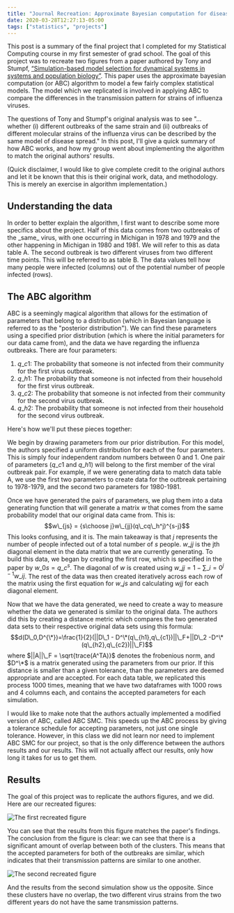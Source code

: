 ```yaml
---
title: "Journal Recreation: Approximate Bayesian computation for disease outbreaks"
date: 2020-03-28T12:27:13-05:00
tags: ["statistics", "projects"]
---
```


This post is a summary of the final project that I completed for my Statistical Computing course in my first semester of grad school. The goal of this project was to recreate two figures from a paper authored by Tony and Stumpf, [“Simulation-based model selection for dynamical systems in systems and population biology”](https://academic.oup.com/bioinformatics/article/26/1/104/182571). This paper uses the approximate bayesian computation (or ABC) algorithm to model a few fairly complex statistical models. The model which we replicated is involved in applying ABC to compare the differences in the transmission pattern for strains of influenza viruses.

The questions of Tony and Stumpf's original analysis was to see "... whether (i) different outbreaks of the same strain and (ii) outbreaks of different molecular strains of the influenza virus can be described by the same model of disease spread."  In this post, I'll give a quick summary of how ABC works, and how my group went about implementing the algorithm to match the original authors' results.

(Quick disclaimer, I would like to give complete credit to the original authors and let it be known that this is their original work, data, and methodology. This is merely an exercise in algorithm implementation.)

## Understanding the data

In order to better explain the algorithm, I first want to describe some more specifics about the project. Half of this data comes from two outbreaks of the \_same\_ virus, with one occurring in Michigan in 1978 and 1979 and the other happening in Michigan in 1980 and 1981. We will refer to this as data table A. The second outbreak is two different viruses from two different time points. This will be referred to as table B. The data values tell how many people were infected (columns) out of the potential number of people infected (rows).

## The ABC algorithm

ABC is a seemingly magical algorithm that allows for the estimation of parameters that belong to a distribution (which in Bayesian language is referred to as the "posterior distribution"). We can find these parameters using a specified prior distribution (which is where the initial parameters for our data came from), and the data we have regarding the influenza outbreaks. There are four parameters:

1. $q\_{c1}$: The probability that someone is not infected from their community for the first virus outbreak.
2. $q\_{h1}$: The probability that someone is not infected from their household for the first virus outbreak.
3. $q\_{c2}$: The probability that someone is not infected from their community for the second virus outbreak.
4. $q\_{h2}$: The probability that someone is not infected from their household for the second virus outbreak.

Here's how we'll put these pieces together:

We begin by drawing parameters from our prior distribution. For this model, the authors specified a uniform distribution for each of the four parameters.
This is simply four independent random numbers between 0 and 1. One pair of parameters ($q\_{c1}$ and $q\_{h1}$) will belong to the first member of the viral outbreak pair. For example, if we were generating data to match data table A, we use the first two parameters to create data for the outbreak pertaining to 1978-1979, and the second two parameters for 1980-1981.

Once we have generated the pairs of parameters, we plug them into a data generating function that will generate a matrix $w$ that comes from the same probability model that our original data came from. This is: $$w\_{js} = {s\choose j}w\_{jj}(q\_cq\_h^j)^{s-j}$$ This looks confusing, and it is. The main takeaway is that $j$ represents the number of people infected out of a total number of $s$ people. $w\_{jj}$ is the jth diagonal element in the data matrix that we are currently generating. To build this data, we began by creating the first row, which is specified in the paper by $w\_{0s} = q\_c^s$. The diagonal of $w$ is created using $w\_{jj} = 1 - \sum\_{i=0}^{j-1}w\_{ij}$. The rest of the data was then created iteratively across each row of the matrix using the first equation for $w\_{js}$ and calculating $wjj$ for each diagonal element.

Now that we have the data generated, we need to create a way to measure whether the data we generated is similar to the original data. The authors did this by creating a distance metric which compares the two generated data sets to their respective original data sets using this formula: $$d(D\_0,D^{\*})=\frac{1}{2}(||D\_1 - D^\*(q\_{h1},q\_{c1})||\_F+||D\_2 -D^\*(q\_{h2},q\_{c2})||\_F)$$ where $||A||\_F = \sqrt{trace(A^TA)}$ denotes the frobenious norm, and $D^\*$ is a matrix generated using the parameters from our prior. If this distance is smaller than a given tolerance, than the parameters are deemed appropriate and are accepted. For each data table, we replicated this process 1000 times, meaning that we have two dataframes with 1000 rows and 4 columns each, and contains the accepted parameters for each simulation.

I would like to make note that the authors actually implemented a modified version of ABC, called ABC SMC. This speeds up the ABC process by giving a tolerance schedule for accepting parameters, not just one single tolerance. However, in this class we did not learn nor need to implement ABC SMC for our project, so that is the only difference between the authors results and our results. This will not actually affect our results, only how long it takes for us to get them.

## Results

The goal of this project was to replicate the authors figures, and we did. Here are our recreated figures:

![The first recreated figure](/images/res1.png)

You can see that the results from this figure matches the paper's findings. The conclusion from the figure is clear: we can see that there is a significant amount of overlap between both of the clusters. This means that the accepted parameters for both of the outbreaks are similar, which indicates that their transmission patterns are similar to one another.

![The second recreated figure](/images/res2.png)

And the results from the second simulation show us the opposite. Since these clusters have no overlap, the two different virus strains from the two different years do not have the same transmission patterns.
